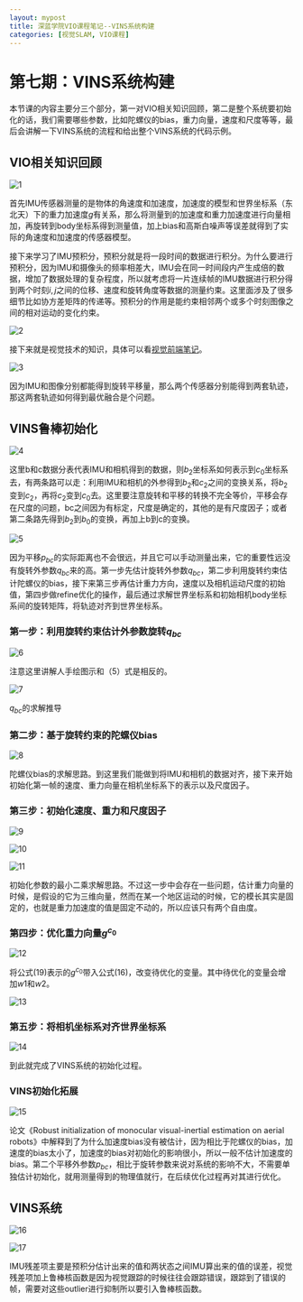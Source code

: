 ```yaml
---
layout: mypost
title: 深蓝学院VIO课程笔记--VINS系统构建
categories: [视觉SLAM, VIO课程]
---
```




# 第七期：VINS系统构建

本节课的内容主要分三个部分，第一对VIO相关知识回顾，第二是整个系统要初始化的话，我们需要哪些参数，比如陀螺仪的bias，重力向量，速度和尺度等等，最后会讲解一下VINS系统的流程和给出整个VINS系统的代码示例。

## VIO相关知识回顾

![1](/posts/2019/08/11/1.png)

首先IMU传感器测量的是物体的角速度和加速度，加速度的模型和世界坐标系（东北天）下的重力加速度$g$有关系，那么将测量到的加速度和重力加速度进行向量相加，再旋转到body坐标系得到测量值，加上bias和高斯白噪声等误差就得到了实际的角速度和加速度的传感器模型。

接下来学习了IMU预积分，预积分就是将一段时间的数据进行积分。为什么要进行预积分，因为IMU和摄像头的频率相差大，IMU会在同一时间段内产生成倍的数据，增加了数据处理的复杂程度，所以就考虑将一片连续帧的IMU数据进行积分得到两个时刻$i,j$之间的位移、速度和旋转角度等数据的测量约束。这里面涉及了很多细节比如协方差矩阵的传递等。预积分的作用是能约束相邻两个或多个时刻图像之间的相对运动的变化约束。

![2](/posts/2019/08/11/2.png)

接下来就是视觉技术的知识，具体可以看[视觉前端笔记](https://luke-king.github.io/posts/2019/07/30/深蓝学院VIO课程笔记-视觉前端.html)。

![3](/posts/2019/08/11/3.png)

因为IMU和图像分别都能得到旋转平移量，那么两个传感器分别能得到两套轨迹，那这两套轨迹如何得到最优融合是个问题。

## VINS鲁棒初始化

![4](/posts/2019/08/11/4.png)

这里b和c数据分表代表IMU和相机得到的数据，则$b_2$坐标系如何表示到$c_0$坐标系去，有两条路可以走：利用IMU和相机的外参得到$b_2$和$c_2$之间的变换关系，将$b_2$变到$c_2$，再将$c_2$变到$c_0$去。这里要注意旋转和平移的转换不完全等价，平移会存在尺度的问题，bc之间因为有标定，尺度是确定的，其他的是有尺度因子；或者第二条路先得到$b_2$到$b_0$的变换，再加上b到c的变换。

![5](/posts/2019/08/11/5.png)

因为平移$p_{bc}$的实际距离也不会很远，并且它可以手动测量出来，它的重要性远没有旋转外参数$q_{bc}$来的高。第一步先估计旋转外参数$q_{bc}$，第二步利用旋转约束估计陀螺仪的bias，接下来第三步再估计重力方向，速度以及相机运动尺度的初始值，第四步做refine优化的操作，最后通过求解世界坐标系和初始相机body坐标系间的旋转矩阵，将轨迹对齐到世界坐标系。

### 第一步：利用旋转约束估计外参数旋转$q_{bc}$

![6](/posts/2019/08/11/6.png)

注意这里讲解人手绘图示和（5）式是相反的。

![7](/posts/2019/08/11/7.png)

$q_{bc}$的求解推导

### 第二步：基于旋转约束的陀螺仪bias

![8](/posts/2019/08/11/8.png)

陀螺仪bias的求解思路。到这里我们能做到将IMU和相机的数据对齐，接下来开始初始化第一帧的速度、重力向量在相机坐标系下的表示以及尺度因子。

### 第三步：初始化速度、重力和尺度因子

![9](/posts/2019/08/11/9.png)

 ![10](/posts/2019/08/11/10.png)

![11](/posts/2019/08/11/11.png)

初始化参数的最小二乘求解思路。不过这一步中会存在一些问题，估计重力向量的时候，是假设的它为三维向量，然而在某一个地区运动的时候，它的模长其实是固定的，也就是重力加速度的值是固定不动的，所以应该只有两个自由度。

### 第四步：优化重力向量$g^{c_0}$

![12](/posts/2019/08/11/12.png)

将公式(19)表示的$g^{c_0}$带入公式(16)，改变待优化的变量。其中待优化的变量会增加$w1$和$w2$。

![13](/posts/2019/08/11/13.png)

### 第五步：将相机坐标系对齐世界坐标系

![14](/posts/2019/08/11/14.png)

到此就完成了VINS系统的初始化过程。

### VINS初始化拓展

![15](/posts/2019/08/11/15.png)

论文《Robust initialization of monocular visual-inertial estimation on aerial robots》中解释到了为什么加速度bias没有被估计，因为相比于陀螺仪的bias，加速度的bias太小了，加速度的bias对初始化的影响很小，所以一般不估计加速度的bias。第二个平移外参数$p_{bc}$，相比于旋转参数来说对系统的影响不大，不需要单独估计初始化，就用测量得到的物理值就行，在后续优化过程再对其进行优化。

## VINS系统

![16](/posts/2019/08/11/16.png)

![17](/posts/2019/08/11/17.png)

IMU残差项主要是预积分估计出来的值和两状态之间IMU算出来的值的误差，视觉残差项加上鲁棒核函数是因为视觉跟踪的时候往往会跟踪错误，跟踪到了错误的帧，需要对这些outlier进行抑制所以要引入鲁棒核函数。